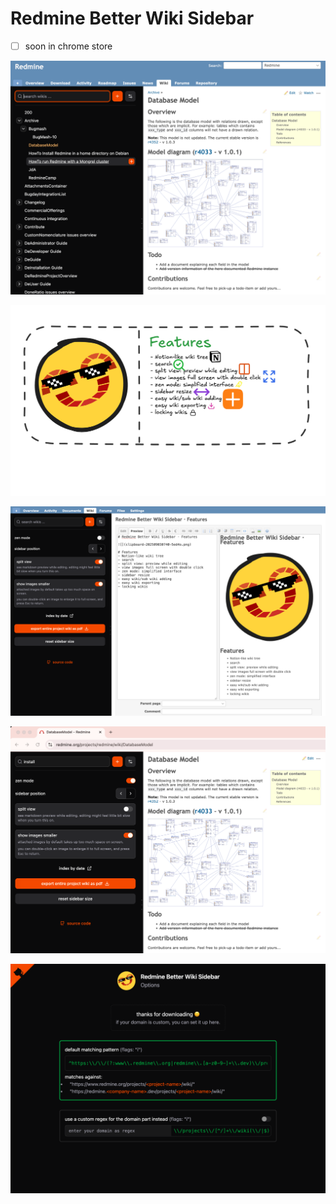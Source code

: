 # Redmine Better Wiki Sidebar

- [ ] soon in chrome store

![](/screenshots/Screenshot_1.png)

![](/screenshots/Screenshot_2.png)

![](/screenshots/Screenshot_3.png)

![](/screenshots/Screenshot_4.png)

![](/screenshots/Screenshot_5.png)

